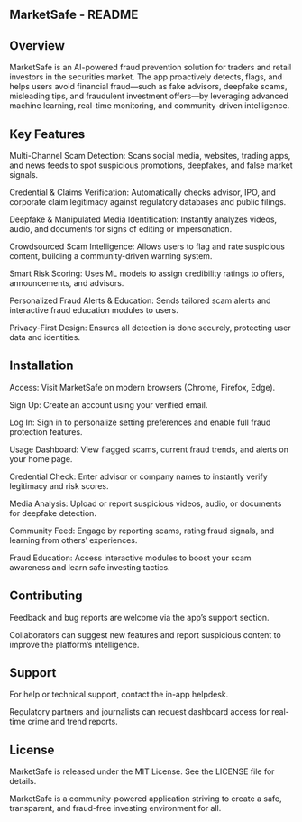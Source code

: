## MarketSafe  - README
## Overview
MarketSafe  is an AI-powered fraud prevention solution for traders and retail investors in the securities market. The app proactively detects, flags, and helps users avoid financial fraud—such as fake advisors, deepfake scams, misleading tips, and fraudulent investment offers—by leveraging advanced machine learning, real-time monitoring, and community-driven intelligence.

## Key Features
Multi-Channel Scam Detection: Scans social media, websites, trading apps, and news feeds to spot suspicious promotions, deepfakes, and false market signals.

Credential & Claims Verification: Automatically checks advisor, IPO, and corporate claim legitimacy against regulatory databases and public filings.

Deepfake & Manipulated Media Identification: Instantly analyzes videos, audio, and documents for signs of editing or impersonation.

Crowdsourced Scam Intelligence: Allows users to flag and rate suspicious content, building a community-driven warning system.

Smart Risk Scoring: Uses ML models to assign credibility ratings to offers, announcements, and advisors.

Personalized Fraud Alerts & Education: Sends tailored scam alerts and interactive fraud education modules to users.

Privacy-First Design: Ensures all detection is done securely, protecting user data and identities.

## Installation
Access: Visit MarketSafe  on modern browsers (Chrome, Firefox, Edge).

Sign Up: Create an account using your verified email.

Log In: Sign in to personalize setting preferences and enable full fraud protection features.

Usage
Dashboard: View flagged scams, current fraud trends, and alerts on your home page.

Credential Check: Enter advisor or company names to instantly verify legitimacy and risk scores.

Media Analysis: Upload or report suspicious videos, audio, or documents for deepfake detection.

Community Feed: Engage by reporting scams, rating fraud signals, and learning from others’ experiences.

Fraud Education: Access interactive modules to boost your scam awareness and learn safe investing tactics.

## Contributing
Feedback and bug reports are welcome via the app’s support section.

Collaborators can suggest new features and report suspicious content to improve the platform’s intelligence.

## Support
For help or technical support, contact the in-app helpdesk.

Regulatory partners and journalists can request dashboard access for real-time crime and trend reports.

## License
MarketSafe  is released under the MIT License. See the LICENSE file for details.

MarketSafe  is a community-powered application striving to create a safe, transparent, and fraud-free investing environment for all.
